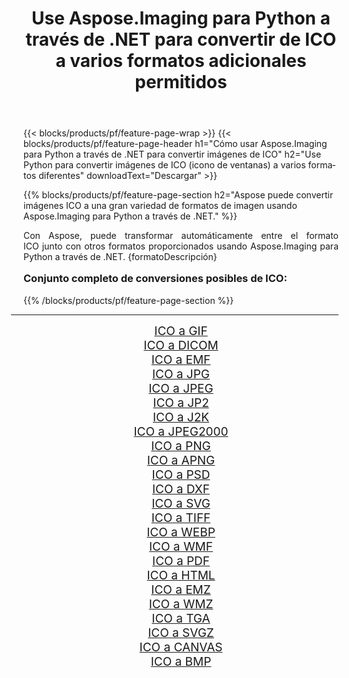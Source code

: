 ﻿---
title: Use Aspose.Imaging para Python a través de .NET para convertir de ICO a varios formatos adicionales permitidos 
weight: 3920
url: /es/python-net/conversion/from/ico/ 
lang: es
langdirlevel: 2
locales: zh-hans,ja,it,ru,de,es,fr,nl,id,lt,pl,pt,vi,tr,ko,zh-hant,ar,hi,th,sv,cs,uk,he
description: Puede transformar rápidamente de ICO(icono de ventanas) a varios formatos usando Aspose.Imaging para Python a través de .NET.
---

{{< blocks/products/pf/feature-page-wrap >}}
{{< blocks/products/pf/feature-page-header h1="Cómo usar Aspose.Imaging para Python a través de .NET para convertir imágenes de ICO" h2="Use Python para convertir imágenes de ICO (icono de ventanas) a varios formatos diferentes" downloadText="Descargar" >}}


{{% blocks/products/pf/feature-page-section  h2="Aspose puede convertir imágenes ICO a una gran variedad de formatos de imagen usando Aspose.Imaging para Python a través de .NET." %}}
<p align=justify>Con Aspose, puede transformar automáticamente entre el formato ICO junto con otros formatos proporcionados usando Aspose.Imaging para Python a través de .NET. {formatoDescripción}</p>
<h3 style="margin-top:16px;">
Conjunto completo de conversiones posibles de ICO:
</h3>
{{% /blocks/products/pf/feature-page-section %}}
<div class="container-fluid productfamilypage bg-gray">
    <div class="convertypes bg-gray agp-content section">
        <div class="container">
		<hr style="margin-left:-20px;"/>
		<div class="row other-converters" style="gap: 10px;font-size: 19px;text-align:center;">
		    <div class='col-md-3 other-converter remove-lp remove-rp'><a href="/imaging/es/python-net/conversion/ico-to-gif/" style="padding:15px;">ICO a GIF</a></div><div class='col-md-3 other-converter remove-lp remove-rp'><a href="/imaging/es/python-net/conversion/ico-to-dicom/" style="padding:15px;">ICO a DICOM</a></div><div class='col-md-3 other-converter remove-lp remove-rp'><a href="/imaging/es/python-net/conversion/ico-to-emf/" style="padding:15px;">ICO a EMF</a></div><div class='col-md-3 other-converter remove-lp remove-rp'><a href="/imaging/es/python-net/conversion/ico-to-jpg/" style="padding:15px;">ICO a JPG</a></div><div class='col-md-3 other-converter remove-lp remove-rp'><a href="/imaging/es/python-net/conversion/ico-to-jpeg/" style="padding:15px;">ICO a JPEG</a></div><div class='col-md-3 other-converter remove-lp remove-rp'><a href="/imaging/es/python-net/conversion/ico-to-jp2/" style="padding:15px;">ICO a JP2</a></div><div class='col-md-3 other-converter remove-lp remove-rp'><a href="/imaging/es/python-net/conversion/ico-to-j2k/" style="padding:15px;">ICO a J2K</a></div><div class='col-md-3 other-converter remove-lp remove-rp'><a href="/imaging/es/python-net/conversion/ico-to-jpeg2000/" style="padding:15px;">ICO a JPEG2000</a></div><div class='col-md-3 other-converter remove-lp remove-rp'><a href="/imaging/es/python-net/conversion/ico-to-png/" style="padding:15px;">ICO a PNG</a></div><div class='col-md-3 other-converter remove-lp remove-rp'><a href="/imaging/es/python-net/conversion/ico-to-apng/" style="padding:15px;">ICO a APNG</a></div><div class='col-md-3 other-converter remove-lp remove-rp'><a href="/imaging/es/python-net/conversion/ico-to-psd/" style="padding:15px;">ICO a PSD</a></div><div class='col-md-3 other-converter remove-lp remove-rp'><a href="/imaging/es/python-net/conversion/ico-to-dxf/" style="padding:15px;">ICO a DXF</a></div><div class='col-md-3 other-converter remove-lp remove-rp'><a href="/imaging/es/python-net/conversion/ico-to-svg/" style="padding:15px;">ICO a SVG</a></div><div class='col-md-3 other-converter remove-lp remove-rp'><a href="/imaging/es/python-net/conversion/ico-to-tiff/" style="padding:15px;">ICO a TIFF</a></div><div class='col-md-3 other-converter remove-lp remove-rp'><a href="/imaging/es/python-net/conversion/ico-to-webp/" style="padding:15px;">ICO a WEBP</a></div><div class='col-md-3 other-converter remove-lp remove-rp'><a href="/imaging/es/python-net/conversion/ico-to-wmf/" style="padding:15px;">ICO a WMF</a></div><div class='col-md-3 other-converter remove-lp remove-rp'><a href="/imaging/es/python-net/conversion/ico-to-pdf/" style="padding:15px;">ICO a PDF</a></div><div class='col-md-3 other-converter remove-lp remove-rp'><a href="/imaging/es/python-net/conversion/ico-to-html/" style="padding:15px;">ICO a HTML</a></div><div class='col-md-3 other-converter remove-lp remove-rp'><a href="/imaging/es/python-net/conversion/ico-to-emz/" style="padding:15px;">ICO a EMZ</a></div><div class='col-md-3 other-converter remove-lp remove-rp'><a href="/imaging/es/python-net/conversion/ico-to-wmz/" style="padding:15px;">ICO a WMZ</a></div><div class='col-md-3 other-converter remove-lp remove-rp'><a href="/imaging/es/python-net/conversion/ico-to-tga/" style="padding:15px;">ICO a TGA</a></div><div class='col-md-3 other-converter remove-lp remove-rp'><a href="/imaging/es/python-net/conversion/ico-to-svgz/" style="padding:15px;">ICO a SVGZ</a></div><div class='col-md-3 other-converter remove-lp remove-rp'><a href="/imaging/es/python-net/conversion/ico-to-canvas/" style="padding:15px;">ICO a CANVAS</a></div><div class='col-md-3 other-converter remove-lp remove-rp'><a href="/imaging/es/python-net/conversion/ico-to-bmp/" style="padding:15px;">ICO a BMP</a></div>
                </div>
        </div>
    </div>
</div>
<br/>

